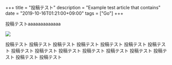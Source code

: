 +++
title = "投稿テスト"
description = "Example test article that contains"
date = "2019-10-16T01:21:00+09:00"
tags = ["Go"]
+++

投稿テストaaaaaaaaaaaaa
<!--more-->

![](/img/apple.jpg)

投稿テスト
投稿テスト
投稿テスト
投稿テスト
投稿テスト
投稿テスト
投稿テスト
投稿テスト
投稿テスト
投稿テスト
投稿テスト
投稿テスト
投稿テスト
投稿テスト
投稿テスト
投稿テスト
